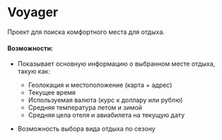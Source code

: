 # Voyager
Проект для поиска комфортного места для отдыха. 

#### Возможности:
+ Показывает основную информацию о выбранном месте отдыха, такую как:
  + Геолокация и местоположение (карта + адрес)
  + Текущее время
  + Используемая валюта (курс к доллару или рублю)
  + Средняя температура летом и зимой
  + Средняя цела отеля и авиабилета на текущую дату

+ Возможность выбора вида отдыха по сезону
